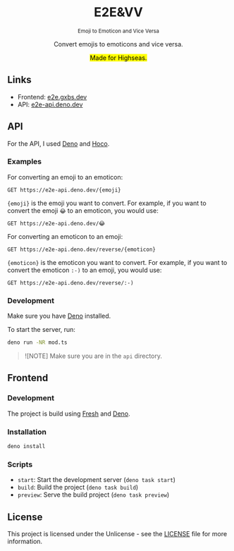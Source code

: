 <div align="center">
<h1>E2E&VV</h1>
<small>Emoji to Emoticon and Vice Versa</small>
<p>Convert emojis to emoticons and vice versa.</p>
<mark>Made for Highseas.</mark>
</div>

## Links

- Frontend: [e2e.gxbs.dev](https://e2e.gxbs.dev)
- API: [e2e-api.deno.dev](https://e2e-api.deno.dev)

## API

For the API, I used [Deno](https://deno.com) and
[Hoco](https://jsr.io/@hoco/hoco).

### Examples

For converting an emoji to an emoticon:

```http
GET https://e2e-api.deno.dev/{emoji}
```

`{emoji}` is the emoji you want to convert. For example, if you want to convert
the emoji `😂` to an emoticon, you would use:

```http
GET https://e2e-api.deno.dev/😂
```

For converting an emoticon to an emoji:

```http
GET https://e2e-api.deno.dev/reverse/{emoticon}
```

`{emoticon}` is the emoticon you want to convert. For example, if you want to
convert the emoticon `:-)` to an emoji, you would use:

```http
GET https://e2e-api.deno.dev/reverse/:-)
```

### Development

Make sure you have [Deno](https://deno.com) installed.

To start the server, run:

```bash
deno run -NR mod.ts
```

> ![NOTE] Make sure you are in the `api` directory.

## Frontend

### Development

The project is build using [Fresh](https://fresh.deno.dev) and
[Deno](https://deno.com).

### Installation

```bash
deno install
```

### Scripts

- `start`: Start the development server (`deno task start`)
- `build`: Build the project (`deno task build`)
- `preview`: Serve the build project (`deno task preview`)

## License

This project is licensed under the Unlicense - see the [LICENSE](LICENSE.txt)
file for more information.

